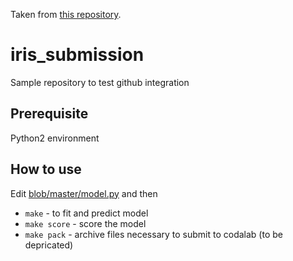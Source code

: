 Taken from [this repository](https://github.com/towelenee/iris_submission).

# iris_submission
Sample repository to test github integration

## Prerequisite

Python2 environment

## How to use

Edit [blob/master/model.py](model.py) and then
- `make` - to fit and predict model
- `make score` - score the model
- `make pack` - archive files necessary to submit to codalab (to be depricated)

